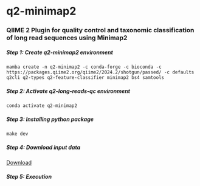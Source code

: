 # q2-minimap2

### QIIME 2 Plugin for quality control and taxonomic classification of long read sequences using Minimap2



##### Step 1: Create q2-minimap2 environment
```shell
mamba create -n q2-minimap2 -c conda-forge -c bioconda -c https://packages.qiime2.org/qiime2/2024.2/shotgun/passed/ -c defaults q2cli q2-types q2-feature-classifier minimap2 bs4 samtools
```

##### Step 2: Activate q2-long-reads-qc environment
```shell
conda activate q2-minimap2
```

##### Step 3: Installing python package
```shell
make dev
```

##### Step 4: Download input data
[Download](https://polybox.ethz.ch/index.php/s/Y81jl4JAtPjuKH6)

##### Step 5: Execution

<!--

* minimap2-build
```shell
qiime minimap2 minimap2-build --i-sequences reference.qza --o-database database.qza --verbose
```

* filter-reads
  - keep mapped
  ```shell
  qiime minimap2 filter-reads --i-minimap2-index database.qza --i-sequences reads.qza --o-filtered-sequences mapped.qza --verbose
  ```
  - keep unmapped
  ```shell
  qiime minimap2 filter-reads --i-minimap2-index database.qza --i-sequences reads.qza --p-exclude-mapped True --o-filtered-sequences unmapped.qza --verbose
  ```
  - keep mapped reads with mapping percentage >= 85%
  ```shell
  qiime minimap2 filter-reads --i-minimap2-index database.qza --i-sequences reads.qza --p-min-per-identity 0.85 --o-filtered-sequences mapped_over_85.qza --verbose
  ```
-->
